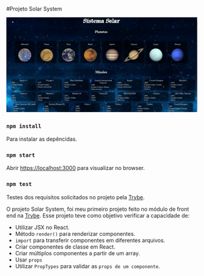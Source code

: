 #Projeto Solar System

![Solar-System](/solar-system.gif)

### `npm install`
 Para instalar as depêncidas.

### `npm start`
 Abrir [https://localhost:3000](https://localhost:3000) para visualizar no browser.

### `npm test`
  Testes dos requisitos solicitados no projeto pela [Trybe](https://www.betrybe.com/).

O projeto Solar System, foi meu primeiro projeto feito no módulo de front end na [Trybe](https://www.betrybe.com/). Esse projeto teve como objetivo verificar a capacidade de:
- Utilizar JSX no React.
- Método `render()` para renderizar componentes.
- `import` para transferir componentes em diferentes arquivos.
- Criar componentes de classe em React.
- Criar múltiplos componentes a partir de um array.
- Usar `props`
- Utilizar `PropTypes` para validar as `props de um componente`.
